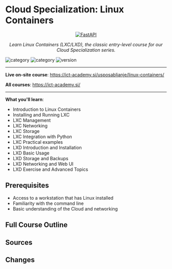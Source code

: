 # Cloud Specialization: Linux Containers

<p align="center">
  <a href="https://fastapi.tiangolo.com"><img src="https://fastapi.tiangolo.com/img/logo-margin/logo-teal.png" alt="FastAPI"></a>
</p>
<p align="center">
    <em>Learn Linux Containers (LXC/LXD), the classic entry-level course for our Cloud Specialization series.</em>
</p>

![category](https://img.shields.io/badge/category-cloud-orange)
![category](https://img.shields.io/badge/category-linux-orange)
![version](https://img.shields.io/badge/version-v1.0.0-blue)

---

**Live on-site course**: <a href="https://ict-academy.si/usposabljanje/linux-containers/" target="_blank">https://ict-academy.si/usposabljanje/linux-containers/</a>

**All courses**: <a href="https://ict-academy.si/" target="_blank">https://ict-academy.si/</a>

---

**What you'll learn**:
- Introduction to Linux Containers
- Installing and Running LXC
- LXC Management
- LXC Networking
- LXC Storage
- LXC Integration with Python
- LXC Practical examples
- LXD Introduction and Installation
- LXD Basic Usage
- LXD Storage and Backups
- LXD Networking and Web UI
- LXD Exercise and Advanced Topics

## Prerequisites
- Access to a workstation that has Linux installed
- Familiarity with the command line
- Basic understanding of the Cloud and networking

## Full Course Outline

## Sources

## Changes